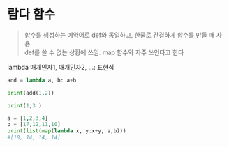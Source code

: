 # 람다 함수

> 함수를 생성하는 예약어로 def와 동일하고, 한줄로 간결하게 함수를 만들 때 사용  
> def를 쓸 수 없는 상황에 쓰임. map 함수와 자주 쓰인다고 한다

lambda 매개인자1, 매개인자2, ...: 표현식

```python
add = lambda a, b: a+b

print(add(1,2))

print(1,3 )
```

```python
a = [1,2,3,4]
b = [17,12,11,10]
print(list(map(lambda x, y:x+y, a,b)))
#[18, 14, 14, 14]
```
